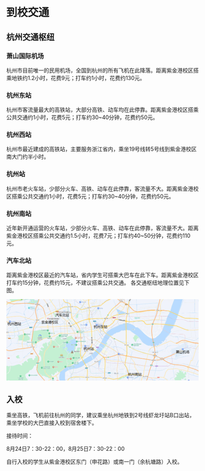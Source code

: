 # 到校交通

## 杭州交通枢纽

### 萧山国际机场

杭州市目前唯一的民用机场，全国到杭州的所有飞机在此降落。距离紫金港校区搭乘地铁约1.2小时，花费9元；打车约1小时，花费约130元。

### 杭州东站

杭州市客流量最大的高铁站，大部分高铁、动车均在此停靠。距离紫金港校区搭乘公共交通约1小时，花费5元；打车约30~40分钟，花费约50元。

### 杭州西站

杭州市最近建成的高铁站，主要服务浙江省内，乘坐19号线转5号线到紫金港校区南大门约半小时。

### 杭州站

杭州市老火车站，少部分火车、高铁、动车在此停靠，客流量不大。距离紫金港校区搭乘公共交通约1小时，花费5元；打车约30~40分钟，花费约50元。

### 杭州南站

近年新开通运营的火车站，少部分火车、高铁、动车在此停靠，客流量不大。距离紫金港校区搭乘公共交通约1.5小时，花费7元；打车约40~50分钟，花费约110元。

### 汽车北站

距离紫金港校区最近的汽车站，省内学生可搭乘大巴车在此下车。距离紫金港校区打车约15分钟，花费约15元，不建议搭乘公共交通。
各交通枢纽地理位置见下图。

![transporation](../assets/transportation.webp)

## 入校

乘坐高铁，飞机前往杭州的同学，建议乘坐杭州地铁到2号线虾龙圩站B口出站，乘坐学校的大巴直接入校到宿舍楼下。

接待时间：

8月24日7：30-22：00，8月25日7：30-22：00

自行入校的学生从紫金港校区东门（申花路）或南一门（余杭塘路）入校。
